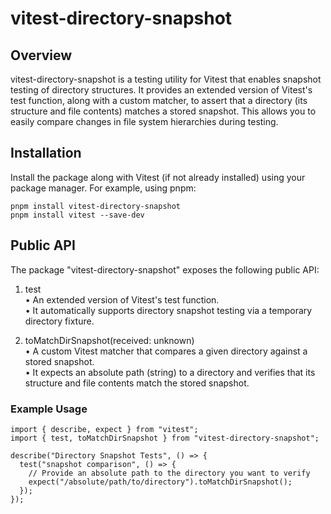 # vitest-directory-snapshot

## Overview

vitest-directory-snapshot is a testing utility for Vitest that enables snapshot testing of directory structures. It provides an extended version of Vitest's test function, along with a custom matcher, to assert that a directory (its structure and file contents) matches a stored snapshot. This allows you to easily compare changes in file system hierarchies during testing.

## Installation

Install the package along with Vitest (if not already installed) using your package manager. For example, using pnpm:

    pnpm install vitest-directory-snapshot
    pnpm install vitest --save-dev

## Public API

The package "vitest-directory-snapshot" exposes the following public API:

1. test  
 • An extended version of Vitest's test function.  
 • It automatically supports directory snapshot testing via a temporary directory fixture.

2. toMatchDirSnapshot(received: unknown)  
 • A custom Vitest matcher that compares a given directory against a stored snapshot.  
 • It expects an absolute path (string) to a directory and verifies that its structure and file contents match the stored snapshot.

### Example Usage

    import { describe, expect } from "vitest";
    import { test, toMatchDirSnapshot } from "vitest-directory-snapshot";
    
    describe("Directory Snapshot Tests", () => {
      test("snapshot comparison", () => {
        // Provide an absolute path to the directory you want to verify
        expect("/absolute/path/to/directory").toMatchDirSnapshot();
      });
    });
